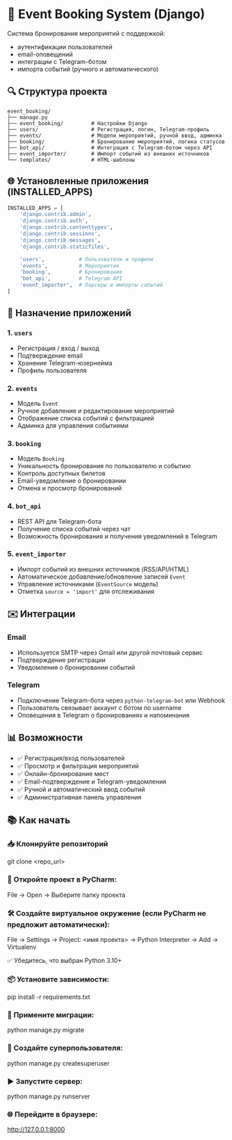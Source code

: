 # 📖 Event Booking System (Django)

Система бронирования мероприятий с поддержкой:
- аутентификации пользователей
- email-оповещений
- интеграции с Telegram-ботом
- импорта событий (ручного и автоматического)

## 🔍 Структура проекта

```
event_booking/
├── manage.py
├── event_booking/         # Настройки Django
├── users/                 # Регистрация, логин, Telegram-профиль
├── events/                # Модели мероприятий, ручной ввод, админка
├── booking/               # Бронирование мероприятий, логика статусов
├── bot_api/               # Интеграция с Telegram-ботом через API
├── event_importer/        # Импорт событий из внешних источников
└── templates/             # HTML-шаблоны
```

## 🌐 Установленные приложения (INSTALLED_APPS)

```python
INSTALLED_APPS = [
    'django.contrib.admin',
    'django.contrib.auth',
    'django.contrib.contenttypes',
    'django.contrib.sessions',
    'django.contrib.messages',
    'django.contrib.staticfiles',

    'users',           # Пользователи и профили
    'events',          # Мероприятия
    'booking',         # Бронирование
    'bot_api',         # Telegram API
    'event_importer',  # Парсеры и импорты событий
]
```

## 🏢 Назначение приложений

### 1. `users`
- Регистрация / вход / выход
- Подтверждение email
- Хранение Telegram-юзернейма
- Профиль пользователя

### 2. `events`
- Модель `Event`
- Ручное добавление и редактирование мероприятий
- Отображение списка событий с фильтрацией
- Админка для управления событиями

### 3. `booking`
- Модель `Booking`
- Уникальность бронирования по пользователю и событию
- Контроль доступных билетов
- Email-уведомление о бронировании
- Отмена и просмотр бронирований

### 4. `bot_api`
- REST API для Telegram-бота
- Получение списка событий через чат
- Возможность бронирования и получения уведомлений в Telegram

### 5. `event_importer`
- Импорт событий из внешних источников (RSS/API/HTML)
- Автоматическое добавление/обновление записей `Event`
- Управление источниками (`EventSource` модель)
- Отметка `source = 'import'` для отслеживания

## ✉️ Интеграции

### Email
- Используется SMTP через Gmail или другой почтовый сервис
- Подтверждение регистрации
- Уведомления о бронировании событий

### Telegram
- Подключение Telegram-бота через `python-telegram-bot` или Webhook
- Пользователь связывает аккаунт с ботом по username
- Оповещения в Telegram о бронированиях и напоминания

## 📊 Возможности

- ✅ Регистрация/вход пользователей
- ✅ Просмотр и фильтрация мероприятий
- ✅ Онлайн-бронирование мест
- ✅ Email-подтверждение и Telegram-уведомления
- ✅ Ручной и автоматический ввод событий
- ✅ Административная панель управления

## 📚 Как начать

### 📥 Клонируйте репозиторий
git clone <repo_url>

### 🧠 Откройте проект в PyCharm:
 File → Open → Выберите папку проекта

### 🛠️ Создайте виртуальное окружение (если PyCharm не предложит автоматически):
 File → Settings → Project: <имя проекта> → Python Interpreter → Add → Virtualenv

 ✅ Убедитесь, что выбран Python 3.10+

### 📦 Установите зависимости:
pip install -r requirements.txt

### 🔄 Примените миграции:
python manage.py migrate

### 👤 Создайте суперпользователя:
python manage.py createsuperuser

### ▶️ Запустите сервер:
python manage.py runserver

### 🌐 Перейдите в браузере:
http://127.0.0.1:8000
